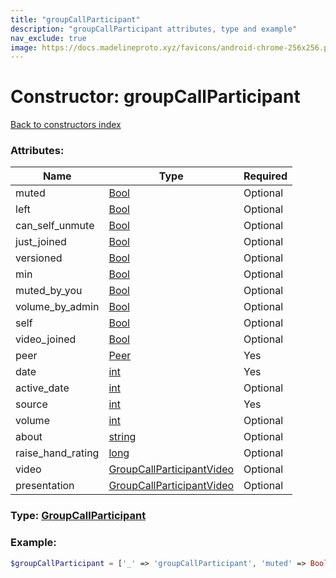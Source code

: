 ```yaml
---
title: "groupCallParticipant"
description: "groupCallParticipant attributes, type and example"
nav_exclude: true
image: https://docs.madelineproto.xyz/favicons/android-chrome-256x256.png
---
```

# Constructor: groupCallParticipant  
[Back to constructors index](/API_docs/constructors/index.md)



### Attributes:

| Name     |    Type       | Required |
|----------|---------------|----------|
|muted|[Bool](/API_docs/types/Bool.md) | Optional|
|left|[Bool](/API_docs/types/Bool.md) | Optional|
|can\_self\_unmute|[Bool](/API_docs/types/Bool.md) | Optional|
|just\_joined|[Bool](/API_docs/types/Bool.md) | Optional|
|versioned|[Bool](/API_docs/types/Bool.md) | Optional|
|min|[Bool](/API_docs/types/Bool.md) | Optional|
|muted\_by\_you|[Bool](/API_docs/types/Bool.md) | Optional|
|volume\_by\_admin|[Bool](/API_docs/types/Bool.md) | Optional|
|self|[Bool](/API_docs/types/Bool.md) | Optional|
|video\_joined|[Bool](/API_docs/types/Bool.md) | Optional|
|peer|[Peer](/API_docs/types/Peer.md) | Yes|
|date|[int](/API_docs/types/int.md) | Yes|
|active\_date|[int](/API_docs/types/int.md) | Optional|
|source|[int](/API_docs/types/int.md) | Yes|
|volume|[int](/API_docs/types/int.md) | Optional|
|about|[string](/API_docs/types/string.md) | Optional|
|raise\_hand\_rating|[long](/API_docs/types/long.md) | Optional|
|video|[GroupCallParticipantVideo](/API_docs/types/GroupCallParticipantVideo.md) | Optional|
|presentation|[GroupCallParticipantVideo](/API_docs/types/GroupCallParticipantVideo.md) | Optional|



### Type: [GroupCallParticipant](/API_docs/types/GroupCallParticipant.md)


### Example:

```php
$groupCallParticipant = ['_' => 'groupCallParticipant', 'muted' => Bool, 'left' => Bool, 'can_self_unmute' => Bool, 'just_joined' => Bool, 'versioned' => Bool, 'min' => Bool, 'muted_by_you' => Bool, 'volume_by_admin' => Bool, 'self' => Bool, 'video_joined' => Bool, 'peer' => Peer, 'date' => int, 'active_date' => int, 'source' => int, 'volume' => int, 'about' => 'string', 'raise_hand_rating' => long, 'video' => GroupCallParticipantVideo, 'presentation' => GroupCallParticipantVideo];
```  
